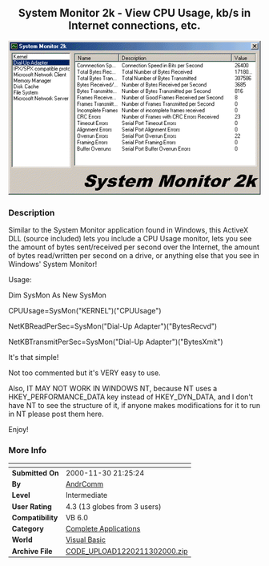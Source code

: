 ﻿<div align="center">

## System Monitor 2k \- View CPU Usage, kb/s in Internet connections, etc\.

<img src="PIC20001130143285651.gif">
</div>

### Description

Similar to the System Monitor application found in Windows, this ActiveX DLL (source included) lets you include a CPU Usage monitor, lets you see the amount of bytes sent/received per second over the Internet, the amount of bytes read/written per second on a drive, or anything else that you see in Windows' System Monitor!

Usage:

Dim SysMon As New SysMon

CPUUsage=SysMon("KERNEL")("CPUUsage")

NetKBReadPerSec=SysMon("Dial-Up Adapter")("BytesRecvd")

NetKBTransmitPerSec=SysMon("Dial-Up Adapter")("BytesXmit")

It's that simple!

Not too commented but it's VERY easy to use.

Also, IT MAY NOT WORK IN WINDOWS NT, because NT uses a HKEY_PERFORMANCE_DATA key instead of HKEY_DYN_DATA, and I don't have NT to see the structure of it, if anyone makes modifications for it to run in NT please post them here.

Enjoy!
 
### More Info
 


<span>             |<span>
---                |---
**Submitted On**   |2000-11-30 21:25:24
**By**             |[AndrComm](https://github.com/Planet-Source-Code/PSCIndex/blob/master/ByAuthor/andrcomm.md)
**Level**          |Intermediate
**User Rating**    |4.3 (13 globes from 3 users)
**Compatibility**  |VB 6\.0
**Category**       |[Complete Applications](https://github.com/Planet-Source-Code/PSCIndex/blob/master/ByCategory/complete-applications__1-27.md)
**World**          |[Visual Basic](https://github.com/Planet-Source-Code/PSCIndex/blob/master/ByWorld/visual-basic.md)
**Archive File**   |[CODE\_UPLOAD1220211302000\.zip](https://github.com/Planet-Source-Code/andrcomm-system-monitor-2k-view-cpu-usage-kb-s-in-internet-connections-etc__1-13224/archive/master.zip)









